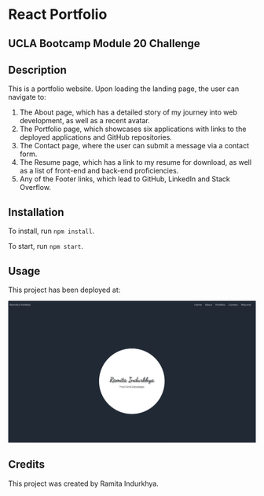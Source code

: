# React Portfolio

## UCLA Bootcamp Module 20 Challenge

## Description

This is a portfolio website. Upon loading the landing page, the user can navigate to:

1. The About page, which has a detailed story of my journey into web development, as well as a recent avatar.
2. The Portfolio page, which showcases six applications with links to the deployed applications and GitHub repositories.
3. The Contact page, where the user can submit a message via a contact form.
4. The Resume page, which has a link to my resume for download, as well as a list of front-end and back-end proficiencies.
5. Any of the Footer links, which lead to GitHub, LinkedIn and Stack Overflow.

## Installation

To install, run `npm install`.

To start, run `npm start`.

## Usage

This project has been deployed at:

<img src="./public/images/portfolio-screenshot.png" alt="screenshot"/>

## Credits

This project was created by Ramita Indurkhya.
